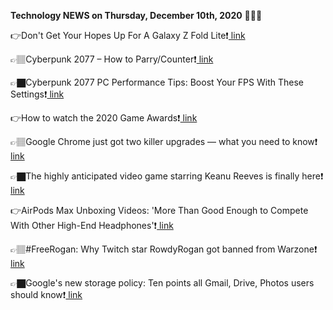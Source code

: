 <b>Technology NEWS on Thursday, December 10th, 2020</b> 📡📡📡 

👉Don't Get Your Hopes Up For A Galaxy Z Fold Lite❗️<a href='https://techblock.club/?p=8771'> link</a>

👉🏽Cyberpunk 2077 – How to Parry/Counter❗️<a href='https://techblock.club/?p=8773'> link</a>

👉🏿Cyberpunk 2077 PC Performance Tips: Boost Your FPS With These Settings❗️<a href='https://techblock.club/?p=8775'> link</a>

👉How to watch the 2020 Game Awards❗️<a href='https://techblock.club/?p=8777'> link</a>

👉🏽Google Chrome just got two killer upgrades — what you need to know❗️<a href='https://techblock.club/?p=8779'> link</a>

👉🏿The highly anticipated video game starring Keanu Reeves is finally here❗️<a href='https://techblock.club/?p=8781'> link</a>

👉AirPods Max Unboxing Videos: 'More Than Good Enough to Compete With Other High-End Headphones'❗️<a href='https://techblock.club/?p=8783'> link</a>

👉🏽#FreeRogan: Why Twitch star RowdyRogan got banned from Warzone❗️<a href='https://techblock.club/?p=8785'> link</a>

👉🏿Google's new storage policy: Ten points all Gmail, Drive, Photos users should know❗️<a href='https://techblock.club/?p=8787'> link</a>

